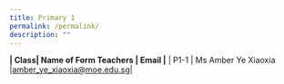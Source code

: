 ```yaml
---
title: Primary 1
permalink: /permalink/
description: ""
---
```

**| Class| Name of Form Teachers | Email                                         |**
	| P1-1     |          Ms Amber Ye Xiaoxia      |amber_ye_xiaoxia@moe.edu.sg|